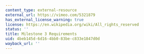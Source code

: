 ```yaml
---
content_type: external-resource
external_url: https://vimeo.com/5321879
has_external_license_warning: true
license: https://en.wikipedia.org/wiki/All_rights_reserved
status: ''
title: Milestone 3 Requirements
uid: 4beb145d-6d16-4bb0-83be-c833e1847d0d
wayback_url: ''
---
```

